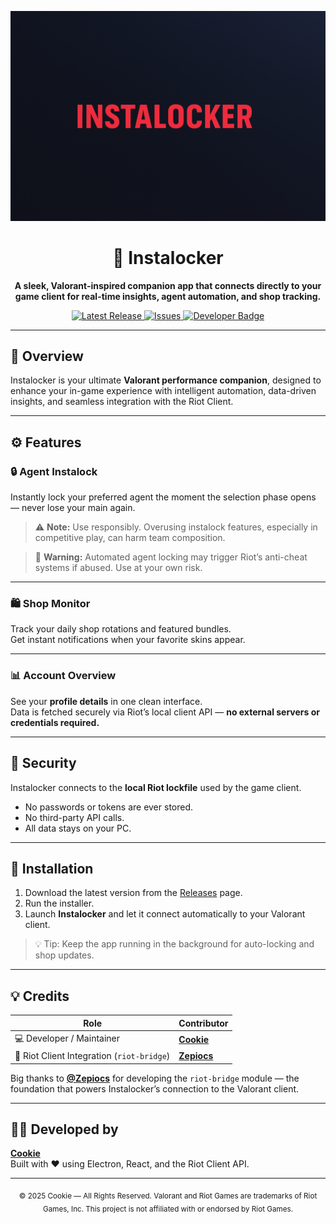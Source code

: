 <p align="center">
  <img src="https://github.com/Penniedev/InstaLock/blob/main/banner.png?raw=true" alt="Instalocker Banner" width="800"/>
</p>

<h1 align="center">🎯 Instalocker</h1>

<p align="center">
  <strong>A sleek, Valorant-inspired companion app that connects directly to your game client for real-time insights, agent automation, and shop tracking.</strong>
</p>

<p align="center">
  <a href="https://github.com/Penniedev/InstaLock/releases">
    <img src="https://img.shields.io/github/v/release/Penniedev/InstaLock?color=ff4655&label=latest%20release&style=for-the-badge" alt="Latest Release"/>
  </a>
  <a href="https://github.com/Penniedev/InstaLock/issues">
    <img src="https://img.shields.io/github/issues/Penniedev/InstaLock?style=for-the-badge&color=202020" alt="Issues"/>
  </a>
  <a href="https://cookie.dev">
    <img src="https://img.shields.io/badge/Developed%20by-Cookie-%23FF4655?style=for-the-badge" alt="Developer Badge"/>
  </a>
</p>

---

## 🧠 Overview

Instalocker is your ultimate **Valorant performance companion**, designed to enhance your in-game experience with intelligent automation, data-driven insights, and seamless integration with the Riot Client.

---

## ⚙️ Features

### 🔒 Agent Instalock
Instantly lock your preferred agent the moment the selection phase opens — never lose your main again.

> ⚠️ **Note:** Use responsibly. Overusing instalock features, especially in competitive play, can harm team composition.

> 🚨 **Warning:** Automated agent locking may trigger Riot’s anti-cheat systems if abused. Use at your own risk.

---

### 🛍️ Shop Monitor
Track your daily shop rotations and featured bundles.  
Get instant notifications when your favorite skins appear.

---

### 📊 Account Overview
See your **profile details** in one clean interface.  
Data is fetched securely via Riot’s local client API — **no external servers or credentials required.**

---

## 🔐 Security

Instalocker connects to the **local Riot lockfile** used by the game client.  
- No passwords or tokens are ever stored.  
- No third-party API calls.  
- All data stays on your PC.

---

## 🧩 Installation

1. Download the latest version from the [Releases](https://github.com/Penniedev/InstaLock/releases) page.  
2. Run the installer.  
3. Launch **Instalocker** and let it connect automatically to your Valorant client.

> 💡 Tip: Keep the app running in the background for auto-locking and shop updates.

---

## 💡 Credits

| Role | Contributor |
|------|--------------|
| 💻 Developer / Maintainer | [**Cookie**](https://cookie.dev) |
| 🧠 Riot Client Integration (`riot-bridge`) | [**Zepiocs**](https://github.com/Zepiocs) |

Big thanks to **[@Zepiocs](https://github.com/Zepiocs)** for developing the `riot-bridge` module — the foundation that powers Instalocker’s connection to the Valorant client.

---

## 🧑‍💻 Developed by

**[Cookie](https://cookie.dev)**  
Built with ❤️ using Electron, React, and the Riot Client API.

---

<p align="center">
  <sub>© 2025 Cookie — All Rights Reserved. Valorant and Riot Games are trademarks of Riot Games, Inc. This project is not affiliated with or endorsed by Riot Games.</sub>
</p>
